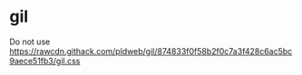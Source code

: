 # gil
Do not use
https://rawcdn.githack.com/pldweb/gil/874833f0f58b2f0c7a3f428c6ac5bc9aece51fb3/gil.css
